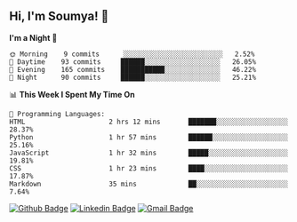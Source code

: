 ## Hi, I'm Soumya! 👋

<!--START_SECTION:waka-->
**I'm a Night 🦉** 

```text
🌞 Morning    9 commits      ░░░░░░░░░░░░░░░░░░░░░░░░░   2.52% 
🌆 Daytime    93 commits     ██████░░░░░░░░░░░░░░░░░░░   26.05% 
🌃 Evening    165 commits    ███████████░░░░░░░░░░░░░░   46.22% 
🌙 Night      90 commits     ██████░░░░░░░░░░░░░░░░░░░   25.21%

```


📊 **This Week I Spent My Time On** 

```text
💬 Programming Languages: 
HTML                     2 hrs 12 mins       ███████░░░░░░░░░░░░░░░░░░   28.37% 
Python                   1 hr 57 mins        ██████░░░░░░░░░░░░░░░░░░░   25.16% 
JavaScript               1 hr 32 mins        █████░░░░░░░░░░░░░░░░░░░░   19.81% 
CSS                      1 hr 23 mins        ████░░░░░░░░░░░░░░░░░░░░░   17.87% 
Markdown                 35 mins             ██░░░░░░░░░░░░░░░░░░░░░░░   7.64%

```


<!--END_SECTION:waka-->

[![Github Badge](https://img.shields.io/badge/-rubyruins-grey?style=for-the-badge&logo=github&logoColor=white&link=https://github.com/rubyruins/)](https://www.github.com/rubyruins/) 
[![Linkedin Badge](https://img.shields.io/badge/-Soumya%20Parekh-0072b1?style=for-the-badge&logo=Linkedin&logoColor=white&link=https://www.linkedin.com/in/Soumya-Parekh/)](https://www.linkedin.com/in/Soumya-Parekh/) 
[![Gmail Badge](https://img.shields.io/badge/-soumya.parekh@somaiya.edu-c14438?style=for-the-badge&logo=Gmail&logoColor=white&link=mailto:soumya.parekh@somaiya.edu)](mailto:soumya.parekh@somaiya.edu) 
